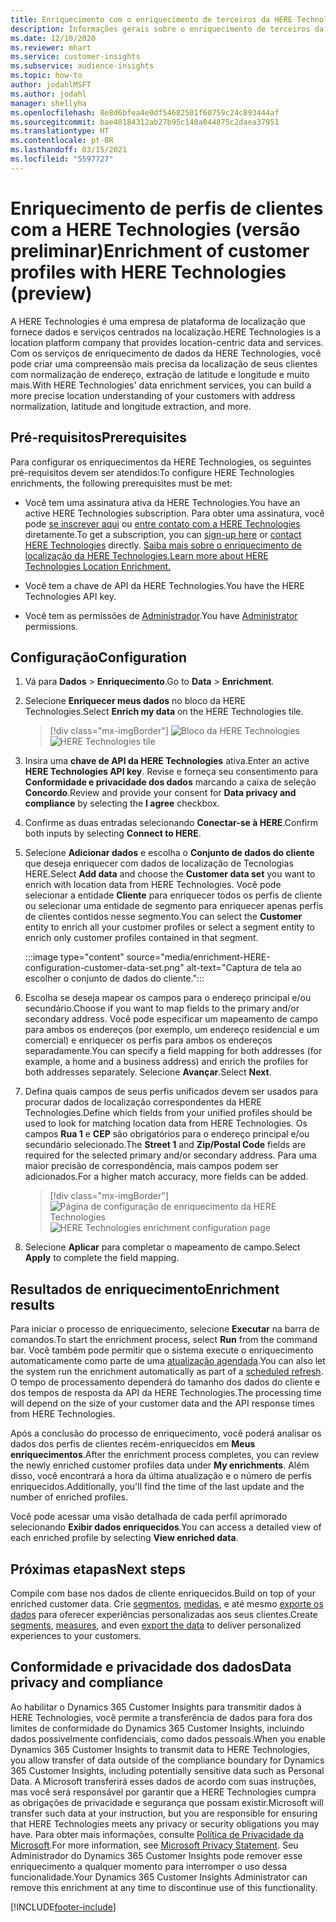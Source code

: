 ```yaml
---
title: Enriquecimento com o enriquecimento de terceiros da HERE Technologies
description: Informações gerais sobre o enriquecimento de terceiros da HERE Technologies.
ms.date: 12/10/2020
ms.reviewer: mhart
ms.service: customer-insights
ms.subservice: audience-insights
ms.topic: how-to
author: jodahlMSFT
ms.author: jodahl
manager: shellyha
ms.openlocfilehash: 8e8d6bfea4e0df54682501f60759c24c893444af
ms.sourcegitcommit: bae40184312ab27b95c140a044875c2daea37951
ms.translationtype: HT
ms.contentlocale: pt-BR
ms.lasthandoff: 03/15/2021
ms.locfileid: "5597727"
---
```

# <a name="enrichment-of-customer-profiles-with-here-technologies-preview"></a><span data-ttu-id="52fad-103">Enriquecimento de perfis de clientes com a HERE Technologies (versão preliminar)</span><span class="sxs-lookup"><span data-stu-id="52fad-103">Enrichment of customer profiles with HERE Technologies (preview)</span></span>

<span data-ttu-id="52fad-104">A HERE Technologies é uma empresa de plataforma de localização que fornece dados e serviços centrados na localização.</span><span class="sxs-lookup"><span data-stu-id="52fad-104">HERE Technologies is a location platform company that provides location-centric data and services.</span></span> <span data-ttu-id="52fad-105">Com os serviços de enriquecimento de dados da HERE Technologies, você pode criar uma compreensão mais precisa da localização de seus clientes com normalização de endereço, extração de latitude e longitude e muito mais.</span><span class="sxs-lookup"><span data-stu-id="52fad-105">With HERE Technologies' data enrichment services, you can build a more precise location understanding of your customers with address normalization, latitude and longitude extraction, and more.</span></span>

## <a name="prerequisites"></a><span data-ttu-id="52fad-106">Pré-requisitos</span><span class="sxs-lookup"><span data-stu-id="52fad-106">Prerequisites</span></span>

<span data-ttu-id="52fad-107">Para configurar os enriquecimentos da HERE Technologies, os seguintes pré-requisitos devem ser atendidos:</span><span class="sxs-lookup"><span data-stu-id="52fad-107">To configure HERE Technologies enrichments, the following prerequisites must be met:</span></span>

- <span data-ttu-id="52fad-108">Você tem uma assinatura ativa da HERE Technologies.</span><span class="sxs-lookup"><span data-stu-id="52fad-108">You have an active HERE Technologies subscription.</span></span> <span data-ttu-id="52fad-109">Para obter uma assinatura, você pode [se inscrever aqui](https://developer.here.com/sign-up?utm_medium=referral&utm_source=Microsoft-Dynamics-CI&create=Freemium-Basic) ou [entre contato com a HERE Technologies](https://developer.here.com/help?utm_medium=referral&utm_source=Microsoft-Dynamics-CI#how-can-we-help-you) diretamente.</span><span class="sxs-lookup"><span data-stu-id="52fad-109">To get a subscription, you can [sign-up here](https://developer.here.com/sign-up?utm_medium=referral&utm_source=Microsoft-Dynamics-CI&create=Freemium-Basic) or [contact HERE Technologies](https://developer.here.com/help?utm_medium=referral&utm_source=Microsoft-Dynamics-CI#how-can-we-help-you) directly.</span></span> [<span data-ttu-id="52fad-110">Saiba mais sobre o enriquecimento de localização da HERE Technologies.</span><span class="sxs-lookup"><span data-stu-id="52fad-110">Learn more about HERE Technologies Location Enrichment.</span></span>](https://developer.here.com/location-enrichment?cid=Dev-MicrosoftDynamics-DB-0-Dev-&utm_source=MicrosoftDynamics&utm_medium=referral&utm_campaign=Online_Dev_ReferralMicrosoft)

- <span data-ttu-id="52fad-111">Você tem a chave de API da HERE Technologies.</span><span class="sxs-lookup"><span data-stu-id="52fad-111">You have the HERE Technologies API key.</span></span>

- <span data-ttu-id="52fad-112">Você tem as permissões de [Administrador](permissions.md#administrator).</span><span class="sxs-lookup"><span data-stu-id="52fad-112">You have [Administrator](permissions.md#administrator) permissions.</span></span>

## <a name="configuration"></a><span data-ttu-id="52fad-113">Configuração</span><span class="sxs-lookup"><span data-stu-id="52fad-113">Configuration</span></span>

1. <span data-ttu-id="52fad-114">Vá para **Dados** > **Enriquecimento**.</span><span class="sxs-lookup"><span data-stu-id="52fad-114">Go to **Data** > **Enrichment**.</span></span>

1. <span data-ttu-id="52fad-115">Selecione **Enriquecer meus dados** no bloco da HERE Technologies.</span><span class="sxs-lookup"><span data-stu-id="52fad-115">Select **Enrich my data** on the HERE Technologies tile.</span></span>

   > [!div class="mx-imgBorder"]
   > <span data-ttu-id="52fad-116">![Bloco da HERE Technologies](media/HERE-tile.png "Bloco da HERE Technologies")</span><span class="sxs-lookup"><span data-stu-id="52fad-116">![HERE Technologies tile](media/HERE-tile.png "HERE Technologies tile")</span></span>

1. <span data-ttu-id="52fad-117">Insira uma **chave de API da HERE Technologies** ativa.</span><span class="sxs-lookup"><span data-stu-id="52fad-117">Enter an active **HERE Technologies API key**.</span></span> <span data-ttu-id="52fad-118">Revise e forneça seu consentimento para **Conformidade e privacidade dos dados** marcando a caixa de seleção **Concordo**.</span><span class="sxs-lookup"><span data-stu-id="52fad-118">Review and provide your consent for **Data privacy and compliance** by selecting the **I agree** checkbox.</span></span> 

1. <span data-ttu-id="52fad-119">Confirme as duas entradas selecionando **Conectar-se à HERE**.</span><span class="sxs-lookup"><span data-stu-id="52fad-119">Confirm both inputs by selecting **Connect to HERE**.</span></span>

1.  <span data-ttu-id="52fad-120">Selecione **Adicionar dados** e escolha o **Conjunto de dados do cliente** que deseja enriquecer com dados de localização de Tecnologias HERE.</span><span class="sxs-lookup"><span data-stu-id="52fad-120">Select **Add data** and choose the **Customer data set** you want to enrich with location data from HERE Technologies.</span></span> <span data-ttu-id="52fad-121">Você pode selecionar a entidade **Cliente** para enriquecer todos os perfis de cliente ou selecionar uma entidade de segmento para enriquecer apenas perfis de clientes contidos nesse segmento.</span><span class="sxs-lookup"><span data-stu-id="52fad-121">You can select the **Customer** entity to enrich all your customer profiles or select a segment entity to enrich only customer profiles contained in that segment.</span></span>

    :::image type="content" source="media/enrichment-HERE-configuration-customer-data-set.png" alt-text="Captura de tela ao escolher o conjunto de dados do cliente.":::

1. <span data-ttu-id="52fad-123">Escolha se deseja mapear os campos para o endereço principal e/ou secundário.</span><span class="sxs-lookup"><span data-stu-id="52fad-123">Choose if you want to map fields to the primary and/or secondary address.</span></span> <span data-ttu-id="52fad-124">Você pode especificar um mapeamento de campo para ambos os endereços (por exemplo, um endereço residencial e um comercial) e enriquecer os perfis para ambos os endereços separadamente.</span><span class="sxs-lookup"><span data-stu-id="52fad-124">You can specify a field mapping for both addresses (for example, a home and a business address) and enrich the profiles for both addresses separately.</span></span> <span data-ttu-id="52fad-125">Selecione **Avançar**.</span><span class="sxs-lookup"><span data-stu-id="52fad-125">Select **Next**.</span></span>

1. <span data-ttu-id="52fad-126">Defina quais campos de seus perfis unificados devem ser usados para procurar dados de localização correspondentes da HERE Technologies.</span><span class="sxs-lookup"><span data-stu-id="52fad-126">Define which fields from your unified profiles should be used to look for matching location data from HERE Technologies.</span></span> <span data-ttu-id="52fad-127">Os campos **Rua 1** e **CEP** são obrigatórios para o endereço principal e/ou secundário selecionado.</span><span class="sxs-lookup"><span data-stu-id="52fad-127">The **Street 1** and **Zip/Postal Code** fields are required for the selected primary and/or secondary address.</span></span> <span data-ttu-id="52fad-128">Para uma maior precisão de correspondência, mais campos podem ser adicionados.</span><span class="sxs-lookup"><span data-stu-id="52fad-128">For a higher match accuracy, more fields can be added.</span></span>

   > [!div class="mx-imgBorder"]
   > <span data-ttu-id="52fad-129">![Página de configuração de enriquecimento da HERE Technologies](media/enrichment-HERE-configuration.png "Página de configuração de enriquecimento da HERE Technologies")</span><span class="sxs-lookup"><span data-stu-id="52fad-129">![HERE Technologies enrichment configuration page](media/enrichment-HERE-configuration.png "HERE Technologies enrichment configuration page")</span></span>

1. <span data-ttu-id="52fad-130">Selecione **Aplicar** para completar o mapeamento de campo.</span><span class="sxs-lookup"><span data-stu-id="52fad-130">Select **Apply** to complete the field mapping.</span></span>

## <a name="enrichment-results"></a><span data-ttu-id="52fad-131">Resultados de enriquecimento</span><span class="sxs-lookup"><span data-stu-id="52fad-131">Enrichment results</span></span>

<span data-ttu-id="52fad-132">Para iniciar o processo de enriquecimento, selecione **Executar** na barra de comandos.</span><span class="sxs-lookup"><span data-stu-id="52fad-132">To start the enrichment process, select **Run** from the command bar.</span></span> <span data-ttu-id="52fad-133">Você também pode permitir que o sistema execute o enriquecimento automaticamente como parte de uma [atualização agendada](system.md#schedule-tab).</span><span class="sxs-lookup"><span data-stu-id="52fad-133">You can also let the system run the enrichment automatically as part of a [scheduled refresh](system.md#schedule-tab).</span></span> <span data-ttu-id="52fad-134">O tempo de processamento dependerá do tamanho dos dados do cliente e dos tempos de resposta da API da HERE Technologies.</span><span class="sxs-lookup"><span data-stu-id="52fad-134">The processing time will depend on the size of your customer data and the API response times from HERE Technologies.</span></span>

<span data-ttu-id="52fad-135">Após a conclusão do processo de enriquecimento, você poderá analisar os dados dos perfis de clientes recém-enriquecidos em **Meus enriquecimentos**.</span><span class="sxs-lookup"><span data-stu-id="52fad-135">After the enrichment process completes, you can review the newly enriched customer profiles data under **My enrichments**.</span></span> <span data-ttu-id="52fad-136">Além disso, você encontrará a hora da última atualização e o número de perfis enriquecidos.</span><span class="sxs-lookup"><span data-stu-id="52fad-136">Additionally, you'll find the time of the last update and the number of enriched profiles.</span></span>

<span data-ttu-id="52fad-137">Você pode acessar uma visão detalhada de cada perfil aprimorado selecionando **Exibir dados enriquecidos**.</span><span class="sxs-lookup"><span data-stu-id="52fad-137">You can access a detailed view of each enriched profile by selecting **View enriched data**.</span></span>

## <a name="next-steps"></a><span data-ttu-id="52fad-138">Próximas etapas</span><span class="sxs-lookup"><span data-stu-id="52fad-138">Next steps</span></span>

<span data-ttu-id="52fad-139">Compile com base nos dados de cliente enriquecidos.</span><span class="sxs-lookup"><span data-stu-id="52fad-139">Build on top of your enriched customer data.</span></span> <span data-ttu-id="52fad-140">Crie [segmentos](segments.md), [medidas](measures.md), e até mesmo [exporte os dados](export-destinations.md) para oferecer experiências personalizadas aos seus clientes.</span><span class="sxs-lookup"><span data-stu-id="52fad-140">Create [segments](segments.md), [measures](measures.md), and even [export the data](export-destinations.md) to deliver personalized experiences to your customers.</span></span>

## <a name="data-privacy-and-compliance"></a><span data-ttu-id="52fad-141">Conformidade e privacidade dos dados</span><span class="sxs-lookup"><span data-stu-id="52fad-141">Data privacy and compliance</span></span>

<span data-ttu-id="52fad-142">Ao habilitar o Dynamics 365 Customer Insights para transmitir dados à HERE Technologies, você permite a transferência de dados para fora dos limites de conformidade do Dynamics 365 Customer Insights, incluindo dados possivelmente confidenciais, como dados pessoais.</span><span class="sxs-lookup"><span data-stu-id="52fad-142">When you enable Dynamics 365 Customer Insights to transmit data to HERE Technologies, you allow transfer of data outside of the compliance boundary for Dynamics 365 Customer Insights, including potentially sensitive data such as Personal Data.</span></span> <span data-ttu-id="52fad-143">A Microsoft transferirá esses dados de acordo com suas instruções, mas você será responsável por garantir que a HERE Technologies cumpra as obrigações de privacidade e segurança que possam existir.</span><span class="sxs-lookup"><span data-stu-id="52fad-143">Microsoft will transfer such data at your instruction, but you are responsible for ensuring that HERE Technologies meets any privacy or security obligations you may have.</span></span> <span data-ttu-id="52fad-144">Para obter mais informações, consulte [Política de Privacidade da Microsoft](https://go.microsoft.com/fwlink/?linkid=396732).</span><span class="sxs-lookup"><span data-stu-id="52fad-144">For more information, see [Microsoft Privacy Statement](https://go.microsoft.com/fwlink/?linkid=396732).</span></span>
<span data-ttu-id="52fad-145">Seu Administrador do Dynamics 365 Customer Insights pode remover esse enriquecimento a qualquer momento para interromper o uso dessa funcionalidade.</span><span class="sxs-lookup"><span data-stu-id="52fad-145">Your Dynamics 365 Customer Insights Administrator can remove this enrichment at any time to discontinue use of this functionality.</span></span>


[!INCLUDE[footer-include](../includes/footer-banner.md)]